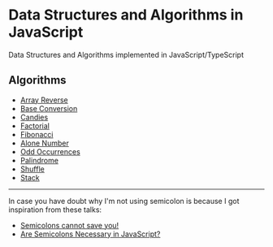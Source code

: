 # Data Structures and Algorithms in JavaScript

Data Structures and Algorithms implemented in JavaScript/TypeScript

## Algorithms

- [Array Reverse](array-reverse)
- [Base Conversion](base-conversion)
- [Candies](candies)
- [Factorial](factorial)
- [Fibonacci](fibonacci)
- [Alone Number](number-alone)
- [Odd Occurrences](odd-occurrences)
- [Palindrome](palindrome)
- [Shuffle](shuffle)
- [Stack](stack)


---
In case you have doubt why I'm not using semicolon is because I got inspiration from these talks: 

- [Semicolons cannot save you!](https://www.youtube.com/watch?v=Qlr-FGbhKaI)
- [Are Semicolons Necessary in JavaScript?](https://www.youtube.com/watch?v=gsfbh17Ax9I)
